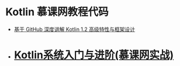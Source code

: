 # Kotlin 慕课网教程代码

- [基于 GitHub 深度讲解 Kotlin 1.2 高级特性与框架设计](https://coding.imooc.com/class/232.html)
- # [Kotlin系统入门与进阶(慕课网实战)](https://coding.imooc.com/class/108.html) 